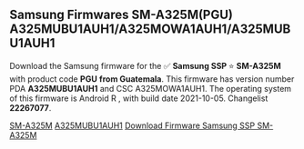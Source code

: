 <h2>Samsung Firmwares SM-A325M(PGU) A325MUBU1AUH1/A325MOWA1AUH1/A325MUBU1AUH1</h2>
Download the Samsung firmware for the ✅ <strong>Samsung SSP </strong> ⭐ <strong>SM-A325M</strong> with product code <strong>PGU</strong> <strong> from Guatemala</strong>. This firmware has version number PDA <strong>A325MUBU1AUH1</strong> and CSC A325MOWA1AUH1. The operating system of this firmware is Android R , with build date 2021-10-05. Changelist <strong>22267077</strong>.


[SM-A325M](https://samfirm.shop/samsung/model/SM-A325M)
[A325MUBU1AUH1](https://samfirm.shop/samsung/pda/A325MUBU1AUH1)
[Download Firmware Samsung SSP SM-A325M](https://samfirm.shop/samsung/firmware/462672)
